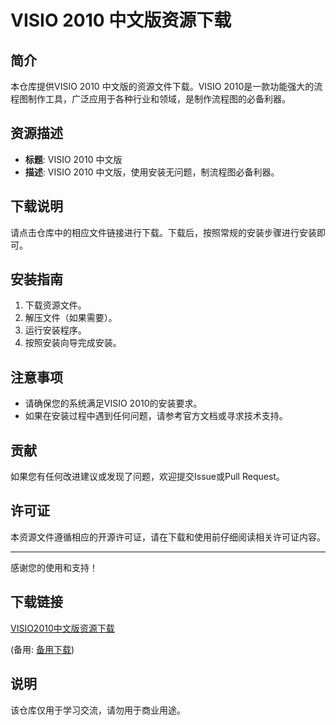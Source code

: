 # VISIO 2010 中文版资源下载

## 简介
本仓库提供VISIO 2010 中文版的资源文件下载。VISIO 2010是一款功能强大的流程图制作工具，广泛应用于各种行业和领域，是制作流程图的必备利器。

## 资源描述
- **标题**: VISIO 2010 中文版
- **描述**: VISIO 2010 中文版，使用安装无问题，制流程图必备利器。

## 下载说明
请点击仓库中的相应文件链接进行下载。下载后，按照常规的安装步骤进行安装即可。

## 安装指南
1. 下载资源文件。
2. 解压文件（如果需要）。
3. 运行安装程序。
4. 按照安装向导完成安装。

## 注意事项
- 请确保您的系统满足VISIO 2010的安装要求。
- 如果在安装过程中遇到任何问题，请参考官方文档或寻求技术支持。

## 贡献
如果您有任何改进建议或发现了问题，欢迎提交Issue或Pull Request。

## 许可证
本资源文件遵循相应的开源许可证，请在下载和使用前仔细阅读相关许可证内容。

---
感谢您的使用和支持！

## 下载链接
[VISIO2010中文版资源下载](https://pan.quark.cn/s/62c629b8e414) 

(备用: [备用下载](https://pan.baidu.com/s/1QbASeRLKxaGOSwprRZeurQ?pwd=1234))

## 说明

该仓库仅用于学习交流，请勿用于商业用途。
